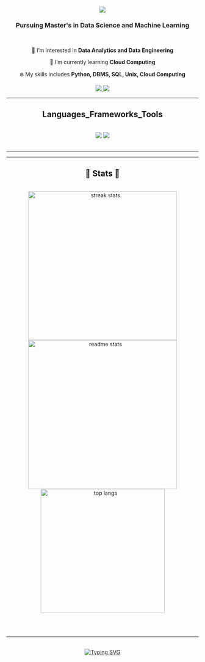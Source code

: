
<h1 align="center">
    <img src="https://readme-typing-svg.herokuapp.com/?font=Righteous&size=35&center=true&vCenter=true&width=500&height=70&duration=4000&lines=Hi+There!+;+I'm+Nishmitha+M+C;&color=8A2BE2" />
</h1>

<h3 align="center">Pursuing Master's in Data Science and Machine Learning</h3>

<br/>

<div align="center">
 
 🙌 I’m interested in **Data Analytics and Data Engineering**
 
 🌱 I’m currently learning **Cloud Computing**

 ❄️ My skills includes **Python, DBMS, SQL, Unix, Cloud Computing**

 </div>
 
<div align="center"> 
  <a href="mailto:nishmithamc2000@gmail.com" target="_blank">
    <img src="https://img.shields.io/badge/Gmail-FFFFE0?style=for-the-badge&logo=gmail&logoColor=red" target="_blank" />
  </a>
  <a href="https://www.linkedin.com/in/nishmitha-m-c-9b4885319/" target="_blank">
    <img src="https://img.shields.io/badge/LinkedIn-0077B5?style=for-the-badge&logo=linkedin&logoColor=white" target="_blank" />
  </a>
  
</div>

 <hr/>
 
<h2 align="center"> Languages_Frameworks_Tools </h2>
<br/>
<div align="center">
    <img src="https://skillicons.dev/icons?i=python,mysql,html,css,mongodb,sqlite,r" />
    <img src="https://skillicons.dev/icons?i=vscode,github,git,pycharm" /><br>
</div>

<br/>
<hr/>



<hr/>

<h2 align="center">🔖 Stats 🔖 </h2>
<br>
<div align=center>
  
  <img width=390 src="https://github-readme-streak-stats-salesp07.vercel.app/?user=nishmithamc&count_private=true&theme=react&border_radius=10" alt="streak stats"/>
  <img width=390 src="https://github-readme-stats-salesp07.vercel.app/api?username=nishmithamc&count_private=true&show_icons=true&theme=react&rank_icon=github&border_radius=10" alt="readme stats" />
  <br/>
  <img width=325 align="center" src="https://github-readme-stats-salesp07.vercel.app/api/top-langs/?username=nishmithamc&hide=HTML&langs_count=8&layout=compact&theme=react&border_radius=10&size_weight=0.5&count_weight=0.5&exclude_repo=github-readme-stats" alt="top langs" />
</div>

<br/><br/>

<hr/>

<br/>

<div align="center">
<a href="https://git.io/typing-svg"><img src="https://readme-typing-svg.demolab.com?font=Righteous&size=25&pause=1000&width=435&lines=Thanks+for+visiting+my+profile+!&color=8A2BE2" alt="Typing SVG" /></a>
</div>

<br/>

